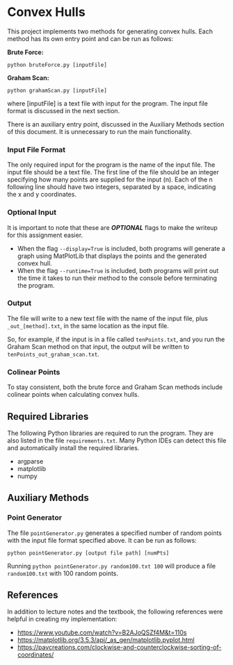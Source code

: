 # Convex Hulls


This project implements two methods for generating convex hulls. Each method has its own entry point and can be run as follows:

**Brute Force:**

`python bruteForce.py [inputFile]`

**Graham Scan:**

`python grahamScan.py [inputFile]`

where [inputFile] is a text file with input for the program. The input file format is discussed in the next section.

There is an auxiliary entry point, discussed in the Auxiliary Methods section of this document. It is unnecessary to run the main functionality.

### Input File Format

The only required input for the program is the name of the input file. The input file should be a text file. The first line of the file should be an integer specifying how many points are supplied for the input (n). Each of the n following line should have two integers, separated by a space, indicating the x and y coordinates.

### Optional Input

It is important to note that these are ***OPTIONAL*** flags to make the writeup for this assignment easier.

- When the flag `--display=True` is included, both programs will generate a graph using MatPlotLib that displays the points and the generated convex hull.
- When the flag `--runtime=True` is included, both programs will print out the time it takes to run their method to the console before terminating the program.

### Output

The file will write to a new text file with the name of the input file, plus `_out_[method].txt`, in the same location as the input file.

So, for example, if the input is in a file called `tenPoints.txt`, and you run the Graham Scan method on that input, the output will be written to `tenPoints_out_graham_scan.txt`.

### Colinear Points

To stay consistent, both the brute force and Graham Scan methods include colinear points when calculating convex hulls.

## Required Libraries

The following Python libraries are required to run the program. They are also listed in the file `requirements.txt`. Many Python IDEs can detect this file and automatically install the required libraries.

 - argparse
 - matplotlib
 - numpy

## Auxiliary Methods

### Point Generator

The file `pointGenerator.py` generates a specified number of random points with the input file format specified above. It can be run as follows:

`python pointGenerator.py [output file path] [numPts]`

Running `python pointGenerator.py random100.txt 100` will produce a file `random100.txt` with 100 random points.

## References

In addition to lecture notes and the textbook, the following references were helpful in creating my implementation:

- https://www.youtube.com/watch?v=B2AJoQSZf4M&t=110s
- https://matplotlib.org/3.5.3/api/_as_gen/matplotlib.pyplot.html
- https://pavcreations.com/clockwise-and-counterclockwise-sorting-of-coordinates/
